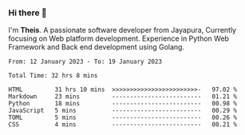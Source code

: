 ### Hi there 👋

I'm <b>Theis</b>. A passionate software developer from Jayapura, Currently focusing on Web platform development. Experience in Python Web Framework and Back end development using Golang.

 
 <!--START_SECTION:waka-->

```text
From: 12 January 2023 - To: 19 January 2023

Total Time: 32 hrs 8 mins

HTML         31 hrs 10 mins  >>>>>>>>>>>>>>>>>>>>>>>>-   97.02 %
Markdown     23 mins         -------------------------   01.21 %
Python       18 mins         -------------------------   00.98 %
JavaScript   5 mins          -------------------------   00.29 %
TOML         5 mins          -------------------------   00.26 %
CSS          4 mins          -------------------------   00.21 %
```

<!--END_SECTION:waka-->
